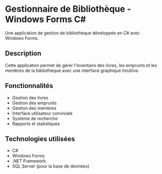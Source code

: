 # Gestionnaire de Bibliothèque - Windows Forms C#

Une application de gestion de bibliothèque développée en C# avec Windows Forms.

## Description
Cette application permet de gérer l'inventaire des livres, les emprunts et les membres de la bibliothèque avec une interface graphique intuitive.

## Fonctionnalités
- Gestion des livres
- Gestion des emprunts
- Gestion des membres
- Interface utilisateur conviviale
- Système de recherche
- Rapports et statistiques

## Technologies utilisées
- C#
- Windows Forms
- .NET Framework
- SQL Server (pour la base de données) 
